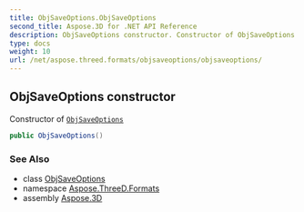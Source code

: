 ```yaml
---
title: ObjSaveOptions.ObjSaveOptions
second_title: Aspose.3D for .NET API Reference
description: ObjSaveOptions constructor. Constructor of ObjSaveOptions
type: docs
weight: 10
url: /net/aspose.threed.formats/objsaveoptions/objsaveoptions/
---
```

## ObjSaveOptions constructor

Constructor of [`ObjSaveOptions`](../)

```csharp
public ObjSaveOptions()
```

### See Also

* class [ObjSaveOptions](../)
* namespace [Aspose.ThreeD.Formats](../../../aspose.threed.formats/)
* assembly [Aspose.3D](../../../)


